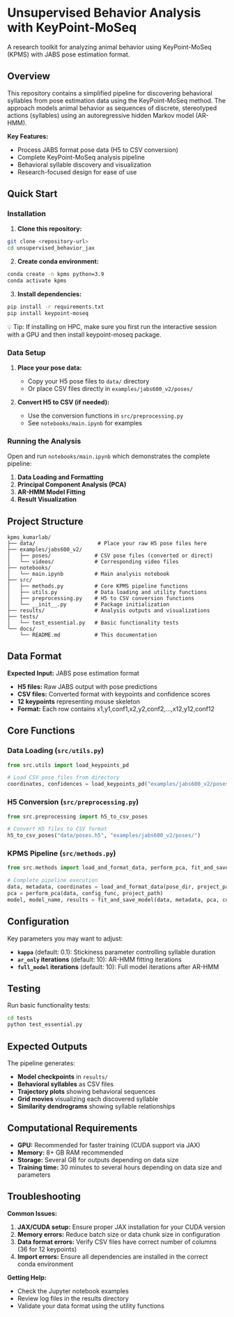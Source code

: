 # Unsupervised Behavior Analysis with KeyPoint-MoSeq

A research toolkit for analyzing animal behavior using KeyPoint-MoSeq (KPMS) with JABS pose estimation format.

## Overview

This repository contains a simplified pipeline for discovering behavioral syllables from pose estimation data using the KeyPoint-MoSeq method. The approach models animal behavior as sequences of discrete, stereotyped actions (syllables) using an autoregressive hidden Markov model (AR-HMM).

**Key Features:**
- Process JABS format pose data (H5 to CSV conversion)
- Complete KeyPoint-MoSeq analysis pipeline
- Behavioral syllable discovery and visualization
- Research-focused design for ease of use

## Quick Start

### Installation

1. **Clone this repository:**
```bash
git clone <repository-url>
cd unsupervised_behavior_jax
```

2. **Create conda environment:**
```bash
conda create -n kpms python=3.9
conda activate kpms
```

3. **Install dependencies:**
```bash
pip install -r requirements.txt
pip install keypoint-moseq
```
💡 Tip: If installing on HPC, make sure you first run the interactive session with a GPU and then install keypoint-moseq package. 

### Data Setup

1. **Place your pose data:**
   - Copy your H5 pose files to `data/` directory
   - Or place CSV files directly in `examples/jabs600_v2/poses/`

2. **Convert H5 to CSV (if needed):**
   - Use the conversion functions in `src/preprocessing.py`
   - See `notebooks/main.ipynb` for examples

### Running the Analysis

Open and run `notebooks/main.ipynb` which demonstrates the complete pipeline:

1. **Data Loading and Formatting**
2. **Principal Component Analysis (PCA)**
3. **AR-HMM Model Fitting**
4. **Result Visualization**

## Project Structure

```
kpms_kumarlab/
├── data/                    # Place your raw H5 pose files here
├── examples/jabs600_v2/
│   ├── poses/              # CSV pose files (converted or direct)
│   └── videos/             # Corresponding video files
├── notebooks/
│   └── main.ipynb          # Main analysis notebook
├── src/
│   ├── methods.py          # Core KPMS pipeline functions
│   ├── utils.py            # Data loading and utility functions
│   ├── preprocessing.py    # H5 to CSV conversion functions
│   └── __init__.py         # Package initialization
├── results/                # Analysis outputs and visualizations
├── tests/
│   └── test_essential.py   # Basic functionality tests
└── docs/
    └── README.md           # This documentation
```

## Data Format

**Expected Input:** JABS pose estimation format
- **H5 files:** Raw JABS output with pose predictions
- **CSV files:** Converted format with keypoints and confidence scores
- **12 keypoints** representing mouse skeleton
- **Format:** Each row contains x1,y1,conf1,x2,y2,conf2,...,x12,y12,conf12

## Core Functions

### Data Loading (`src/utils.py`)
```python
from src.utils import load_keypoints_pd

# Load CSV pose files from directory
coordinates, confidences = load_keypoints_pd("examples/jabs600_v2/poses/")
```

### H5 Conversion (`src/preprocessing.py`)
```python
from src.preprocessing import h5_to_csv_poses

# Convert H5 files to CSV format
h5_to_csv_poses("data/poses.h5", "examples/jabs600_v2/poses/")
```

### KPMS Pipeline (`src/methods.py`)
```python
from src.methods import load_and_format_data, perform_pca, fit_and_save_model

# Complete pipeline execution
data, metadata, coordinates = load_and_format_data(pose_dir, project_path)
pca = perform_pca(data, config_func, project_path)
model, model_name, results = fit_and_save_model(data, metadata, pca, config_func, project_path)
```

## Configuration

Key parameters you may want to adjust:

- **`kappa`** (default: 0.1): Stickiness parameter controlling syllable duration
- **`ar_only` iterations** (default: 10): AR-HMM fitting iterations
- **`full_model` iterations** (default: 10): Full model iterations after AR-HMM

## Testing

Run basic functionality tests:
```bash
cd tests
python test_essential.py
```

## Expected Outputs

The pipeline generates:
- **Model checkpoints** in `results/`
- **Behavioral syllables** as CSV files
- **Trajectory plots** showing behavioral sequences
- **Grid movies** visualizing each discovered syllable
- **Similarity dendrograms** showing syllable relationships

## Computational Requirements

- **GPU:** Recommended for faster training (CUDA support via JAX)
- **Memory:** 8+ GB RAM recommended
- **Storage:** Several GB for outputs depending on data size
- **Training time:** 30 minutes to several hours depending on data size and parameters

## Troubleshooting

**Common Issues:**
1. **JAX/CUDA setup:** Ensure proper JAX installation for your CUDA version
2. **Memory errors:** Reduce batch size or data chunk size in configuration
3. **Data format errors:** Verify CSV files have correct number of columns (36 for 12 keypoints)
4. **Import errors:** Ensure all dependencies are installed in the correct conda environment

**Getting Help:**
- Check the Jupyter notebook examples
- Review log files in the results directory
- Validate your data format using the utility functions


